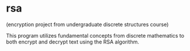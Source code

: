 # rsa
(encryption project from undergraduate discrete structures course)

This program utilizes fundamental concepts from discrete mathematics to both encrypt and decrypt text using the RSA algorithm. 

